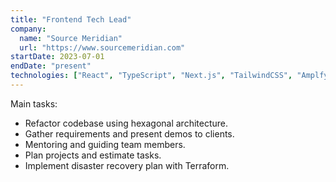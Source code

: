 ```yaml
---
title: "Frontend Tech Lead"
company:
  name: "Source Meridian"
  url: "https://www.sourcemeridian.com"
startDate: 2023-07-01
endDate: "present"
technologies: ["React", "TypeScript", "Next.js", "TailwindCSS", "Amplfy", "Terraform"]
---
```


Main tasks:

- Refactor codebase using hexagonal architecture.
- Gather requirements and present demos to clients.
- Mentoring and guiding team members.
- Plan projects and estimate tasks.
- Implement disaster recovery plan with Terraform.
